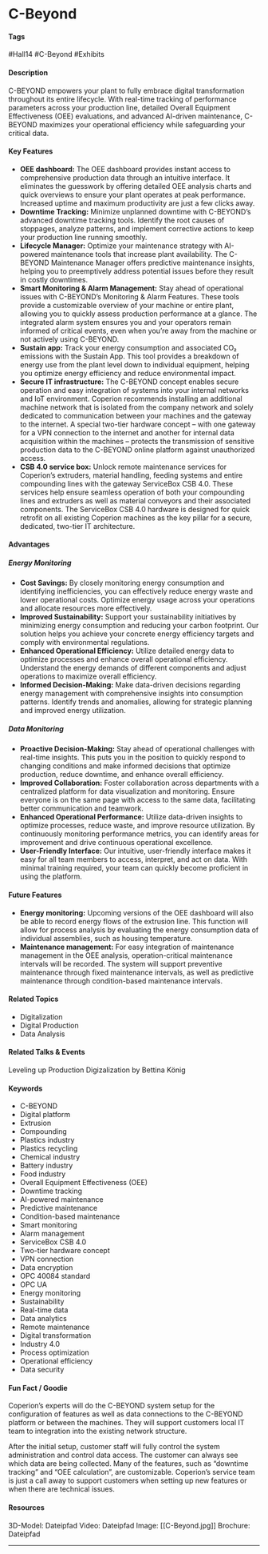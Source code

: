 # C-Beyond

#### Tags
#Hall14 #C-Beyond #Exhibits

#### Description
C-BEYOND empowers your plant to fully embrace digital transformation throughout its entire lifecycle. With real-time tracking of performance parameters across your production line, detailed Overall Equipment Effectiveness (OEE) evaluations, and advanced AI-driven maintenance, C-BEYOND maximizes your operational efficiency while safeguarding your critical data.

#### Key Features
- **OEE dashboard:** The OEE dashboard provides instant access to comprehensive production data through an intuitive interface. It eliminates the guesswork by offering detailed OEE analysis charts and quick overviews to ensure your plant operates at peak performance. Increased uptime and maximum productivity are just a few clicks away.
- **Downtime Tracking:** Minimize unplanned downtime with C-BEYOND’s advanced downtime tracking tools. Identify the root causes of stoppages, analyze patterns, and implement corrective actions to keep your production line running smoothly.
- **Lifecycle Manager:** Optimize your maintenance strategy with AI-powered maintenance tools that increase plant availability. The C-BEYOND Maintenance Manager offers predictive maintenance insights, helping you to preemptively address potential issues before they result in costly downtimes.
- **Smart Monitoring & Alarm Management:** Stay ahead of operational issues with C-BEYOND’s Monitoring & Alarm Features. These tools provide a customizable overview of your machine or entire plant, allowing you to quickly assess production performance at a glance. The integrated alarm system ensures you and your operators remain informed of critical events, even when you’re away from the machine or not actively using C-BEYOND.
- **Sustain app:** Track your energy consumption and associated CO₂ emissions with the Sustain App. This tool provides a breakdown of energy use from the plant level down to individual equipment, helping you optimize energy efficiency and reduce environmental impact.
- **Secure IT infrastructure:** The C-BEYOND concept enables secure operation and easy integration of systems into your internal networks and IoT environment. Coperion recommends installing an additional machine network that is isolated from the company network and solely dedicated to communication between your machines and the gateway to the internet. A special two-tier hardware concept – with one gateway for a VPN connection to the internet and another for internal data acquisition within the machines – protects the transmission of sensitive production data to the C-BEYOND online platform against unauthorized access.
- **CSB 4.0 service box:** Unlock remote maintenance services for Coperion’s extruders, material handling, feeding systems and entire compounding lines with the gateway ServiceBox CSB 4.0. These services help ensure seamless operation of both your compounding lines and extruders as well as material conveyors and their associated components. The ServiceBox CSB 4.0 hardware is designed for quick retrofit on all existing Coperion machines as the key pillar for a secure, dedicated, two-tier IT architecture. 

#### Advantages
##### Energy Monitoring
- **Cost Savings:** By closely monitoring energy consumption and identifying inefficiencies, you can effectively reduce energy waste and lower operational costs. Optimize energy usage across your operations and allocate resources more effectively.
- **Improved Sustainability:** Support your sustainability initiatives by minimizing energy consumption and reducing your carbon footprint. Our solution helps you achieve your concrete energy efficiency targets and comply with environmental regulations.
- **Enhanced Operational Efficiency:** Utilize detailed energy data to optimize processes and enhance overall operational efficiency. Understand the energy demands of different components and adjust operations to maximize overall efficiency.
- **Informed Decision-Making:** Make data-driven decisions regarding energy management with comprehensive insights into consumption patterns. Identify trends and anomalies, allowing for strategic planning and improved energy utilization.

##### Data Monitoring
- **Proactive Decision-Making:** Stay ahead of operational challenges with real-time insights. This puts you in the position to quickly respond to changing conditions and make informed decisions that optimize production, reduce downtime, and enhance overall efficiency.
- **Improved Collaboration:** Foster collaboration across departments with a centralized platform for data visualization and monitoring. Ensure everyone is on the same page with access to the same data, facilitating better communication and teamwork.
- **Enhanced Operational Performance:** Utilize data-driven insights to optimize processes, reduce waste, and improve resource utilization. By continuously monitoring performance metrics, you can identify areas for improvement and drive continuous operational excellence.
- **User-Friendly Interface:** Our intuitive, user-friendly interface makes it easy for all team members to access, interpret, and act on data. With minimal training required, your team can quickly become proficient in using the platform.

#### Future Features
- **Energy monitoring:** Upcoming versions of the OEE dashboard will also be able to record energy flows of the extrusion line. This function will allow for process analysis by evaluating the energy consumption data of individual assemblies, such as housing temperature.
- **Maintenance management:** For easy integration of maintenance management in the OEE analysis, operation-critical maintenance intervals will be recorded. The system will support preventive maintenance through fixed maintenance intervals, as well as predictive maintenance through condition-based maintenance intervals.

#### Related Topics
- Digitalization
- Digital Production
- Data Analysis

#### Related Talks & Events
Leveling up Production Digizalization by Bettina König

#### Keywords
- C-BEYOND
- Digital platform
- Extrusion
- Compounding
- Plastics industry
- Plastics recycling
- Chemical industry
- Battery industry
- Food industry
- Overall Equipment Effectiveness (OEE)
- Downtime tracking
- AI-powered maintenance
- Predictive maintenance
- Condition-based maintenance
- Smart monitoring
- Alarm management
- ServiceBox CSB 4.0
- Two-tier hardware concept
- VPN connection
- Data encryption
- OPC 40084 standard
- OPC UA
- Energy monitoring
- Sustainability
- Real-time data
- Data analytics
- Remote maintenance
- Digital transformation
- Industry 4.0
- Process optimization
- Operational efficiency
- Data security

#### Fun Fact / Goodie
Coperion’s experts will do the C-BEYOND system setup for the configuration of features as well as data connections to the C-BEYOND platform or between the machines. They will support customers local IT team to integration into the existing network structure.

After the initial setup, customer staff will fully control the system administration and control data access. The customer can always see which data are being collected. Many of the features, such as “downtime tracking” and “OEE calculation”, are customizable. Coperion’s service team is just a call away to support customers when setting up new features or when there are technical issues.


#### Resources
3D-Model: Dateipfad 
Video: Dateipfad
Image: [[C-Beyond.jpg]]
Brochure: Dateipfad

---